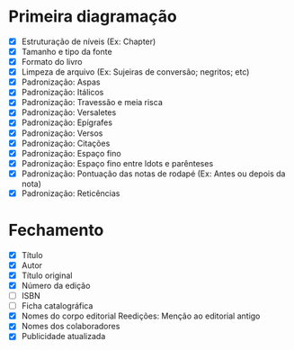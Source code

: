 # Primeira diagramação
- [X] Estruturação de níveis (Ex: Chapter)
- [X] Tamanho e tipo da fonte
- [X] Formato do livro
- [X] Limpeza de arquivo (Ex: Sujeiras de conversão; negritos; etc)
- [X] Padronização: Aspas
- [X] Padronização: Itálicos
- [X] Padronização: Travessão e meia risca
- [X] Padronização: Versaletes
- [X] Padronização: Epígrafes
- [X] Padronização: Versos
- [X] Padronização: Citações
- [X] Padronização: Espaço fino
- [X] Padronização: Espaço fino entre ldots e parênteses
- [X] Padronização: Pontuação das notas de rodapé (Ex: Antes ou depois da nota)
- [X] Padronização: Reticências

# Fechamento
- [X] Título
- [X] Autor
- [X] Título original
- [X] Número da edição
- [ ] ISBN
- [ ] Ficha catalográfica
- [X] Nomes do corpo editorial Reedições: Menção ao editorial antigo
- [X] Nomes dos colaboradores
- [X] Publicidade atualizada
